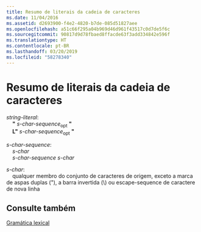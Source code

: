 ```yaml
---
title: Resumo de literais da cadeia de caracteres
ms.date: 11/04/2016
ms.assetid: d2693900-f4e2-4820-b7de-085d51827aee
ms.openlocfilehash: a51c66f295a04b969d46d961f43517c0d7de5f6c
ms.sourcegitcommit: 90817d9d78fbaed8ffacde63f3add334842e596f
ms.translationtype: HT
ms.contentlocale: pt-BR
ms.lasthandoff: 03/20/2019
ms.locfileid: "58278340"
---
```

# <a name="summary-of-string-literals"></a>Resumo de literais da cadeia de caracteres

*string-literal*:<br/>
&nbsp;&nbsp;&nbsp;&nbsp;**"** *s-char-sequence*<sub>opt</sub> **"**<br/>
&nbsp;&nbsp;&nbsp;&nbsp;**L"** *s-char-sequence*<sub>opt</sub> **"**

*s-char-sequence*:<br/>
&nbsp;&nbsp;&nbsp;&nbsp;*s-char*<br/>
&nbsp;&nbsp;&nbsp;&nbsp;*s-char-sequence* *s-char*

*s-char*:<br/>
&nbsp;&nbsp;&nbsp;&nbsp;qualquer membro do conjunto de caracteres de origem, exceto a marca de aspas duplas ("), a barra invertida (\\) ou escape-sequence de caractere de nova linha

## <a name="see-also"></a>Consulte também

[Gramática lexical](../c-language/lexical-grammar.md)
